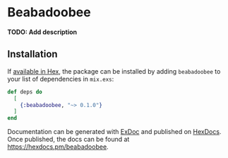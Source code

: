 # Beabadoobee

**TODO: Add description**

## Installation

If [available in Hex](https://hex.pm/docs/publish), the package can be installed
by adding `beabadoobee` to your list of dependencies in `mix.exs`:

```elixir
def deps do
  [
    {:beabadoobee, "~> 0.1.0"}
  ]
end
```

Documentation can be generated with [ExDoc](https://github.com/elixir-lang/ex_doc)
and published on [HexDocs](https://hexdocs.pm). Once published, the docs can
be found at <https://hexdocs.pm/beabadoobee>.

